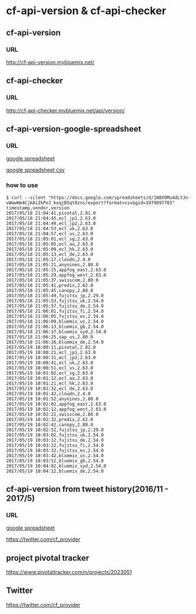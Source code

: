 # cf-api-version & cf-api-checker


## cf-api-version

### URL

<a href="http://cf-api-version.mybluemix.net/">http://cf-api-version.mybluemix.net/</a>

## cf-api-checker

### URL

<a href="http://cf-api-checker.mybluemix.net/api/version/">http://cf-api-checker.mybluemix.net/api/version/</a>

##  cf-api-version-google-spreadsheet

### URL

<a href="https://docs.google.com/spreadsheets/d/1N8VOMu4dLYJn-vWawHm4CjkAiIkPoJ_koqjB5qt8zns/edit#gid=1979897783">google spreadsheet</a>

<a href="https://docs.google.com/spreadsheets/d/1N8VOMu4dLYJn-vWawHm4CjkAiIkPoJ_koqjB5qt8zns/export?format=csv&gid=1979897783">google spreadsheet csv</a>


### how to use

```
$ curl --silent "https://docs.google.com/spreadsheets/d/1N8VOMu4dLYJn-vWawHm4CjkAiIkPoJ_koqjB5qt8zns/export?format=csv&gid=1979897783"
timestamp,vendor,version
2017/05/18 21:04:41,pivotal,2.81.0
2017/05/18 21:04:45,ecl_jp1,2.63.0
2017/05/18 21:04:49,ecl_jp2,2.63.0
2017/05/18 21:04:53,ecl_uk,2.63.0
2017/05/18 21:04:57,ecl_us,2.63.0
2017/05/18 21:05:01,ecl_sg,2.63.0
2017/05/18 21:05:05,ecl_au,2.63.0
2017/05/18 21:05:09,ecl_hk,2.63.0
2017/05/18 21:05:13,ecl_de,2.63.0
2017/05/18 21:05:17,cloudn,2.4.0
2017/05/18 21:05:21,anynines,2.80.0
2017/05/18 21:05:25,appfog_east,2.63.0
2017/05/18 21:05:29,appfog_west,2.63.0
2017/05/18 21:05:37,swisscom,2.80.0
2017/05/18 21:05:41,predix,2.62.0
2017/05/18 21:05:45,canopy,2.80.0
2017/05/18 21:05:49,fujitsu_jp,2.29.0
2017/05/18 21:05:53,fujitsu_uk,2.54.0
2017/05/18 21:05:57,fujitsu_de,2.54.0
2017/05/18 21:06:01,fujitsu_fi,2.54.0
2017/05/18 21:06:05,fujitsu_es,2.54.0
2017/05/18 21:06:09,bluemix_us,2.54.0
2017/05/18 21:06:13,bluemix_gb,2.54.0
2017/05/18 21:06:17,bluemix_syd,2.54.0
2017/05/18 21:06:25,sap_us,2.80.0
2017/05/18 21:06:26,bluemix_de,2.54.0
2017/05/19 10:00:11,pivotal,2.82.0
2017/05/19 10:00:21,ecl_jp1,2.63.0
2017/05/19 10:00:31,ecl_jp2,2.63.0
2017/05/19 10:00:41,ecl_uk,2.63.0
2017/05/19 10:00:51,ecl_us,2.63.0
2017/05/19 10:01:02,ecl_sg,2.63.0
2017/05/19 10:01:12,ecl_au,2.63.0
2017/05/19 10:01:21,ecl_hk,2.63.0
2017/05/19 10:01:32,ecl_de,2.63.0
2017/05/19 10:01:42,cloudn,2.4.0
2017/05/19 10:01:52,anynines,2.80.0
2017/05/19 10:02:02,appfog_east,2.63.0
2017/05/19 10:02:12,appfog_west,2.63.0
2017/05/19 10:02:22,swisscom,2.80.0
2017/05/19 10:02:32,predix,2.62.0
2017/05/19 10:02:42,canopy,2.80.0
2017/05/19 10:02:52,fujitsu_jp,2.29.0
2017/05/19 10:03:02,fujitsu_uk,2.54.0
2017/05/19 10:03:12,fujitsu_de,2.54.0
2017/05/19 10:03:22,fujitsu_fi,2.54.0
2017/05/19 10:03:32,fujitsu_es,2.54.0
2017/05/19 10:03:42,bluemix_us,2.54.0
2017/05/19 10:03:52,bluemix_gb,2.54.0
2017/05/19 10:04:02,bluemix_syd,2.54.0
2017/05/19 10:04:12,bluemix_de,2.54.0
```

##  cf-api-version from tweet history(2016/11 - 2017/5) 

### URL

<a href="https://docs.google.com/spreadsheets/d/1JdD0fxQ4qktigwVsvT1z8h3WZT01hL7ZCJ0NylF2DSk/edit">google spreadsheet</a>

https://twitter.com/cf_provider

## project pivotal tracker

<a href="https://www.pivotaltracker.com/n/projects/2023051">https://www.pivotaltracker.com/n/projects/2023051</a>

## Twitter 

<a href="https://twitter.com/cf_provider">https://twitter.com/cf_provider</a>

